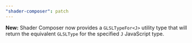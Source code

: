 ```yaml
---
"shader-composer": patch
---
```


**New:** Shader Composer now provides a `GLSLTypeFor<J>` utility type that will return the equivalent `GLSLType` for the specified `J` JavaScript type.
